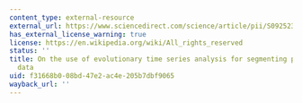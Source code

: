 ```yaml
---
content_type: external-resource
external_url: https://www.sciencedirect.com/science/article/pii/S0925231217315345
has_external_license_warning: true
license: https://en.wikipedia.org/wiki/All_rights_reserved
status: ''
title: On the use of evolutionary time series analysis for segmenting paleoclimate
  data
uid: f31668b0-08bd-47e2-ac4e-205b7dbf9065
wayback_url: ''
---
```

